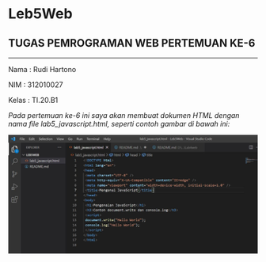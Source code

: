 # Leb5Web

## TUGAS PEMROGRAMAN WEB PERTEMUAN KE-6

<hr>

Nama    : Rudi Hartono

NIM     : 312010027

Kelas   : TI.20.B1

*Pada pertemuan ke-6 ini saya akan membuat dokumen HTML dengan nama file lab5_javascript.html, seperti contoh gambar di bawah ini:*

![membuat dokumen javascript](gambar/javascript.JPG)



